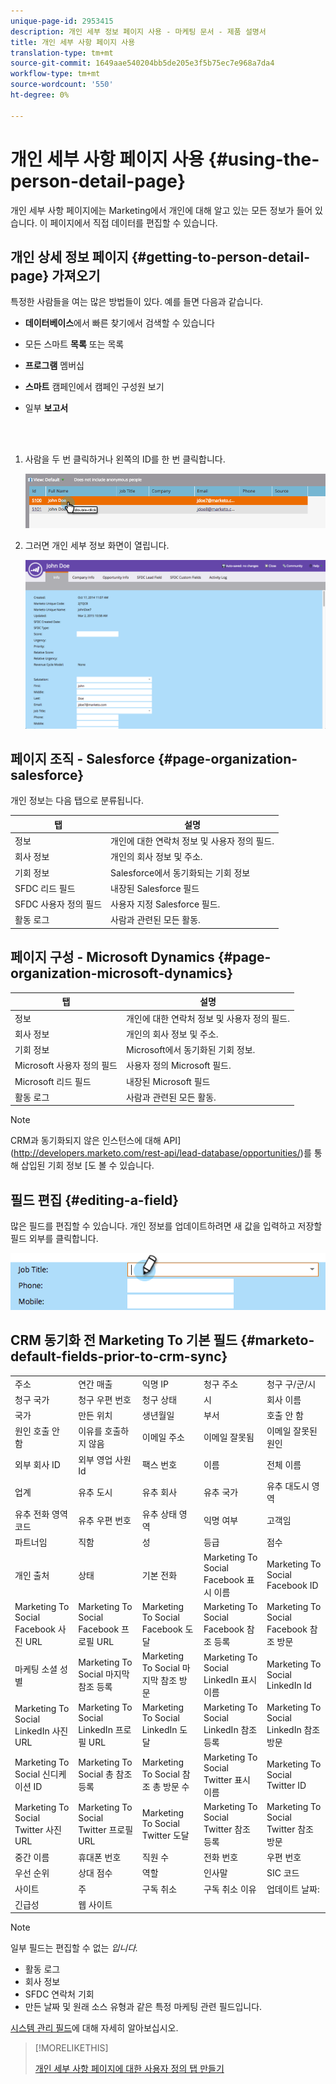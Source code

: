 ```yaml
---
unique-page-id: 2953415
description: 개인 세부 정보 페이지 사용 - 마케팅 문서 - 제품 설명서
title: 개인 세부 사항 페이지 사용
translation-type: tm+mt
source-git-commit: 1649aae540204bb5de205e3f5b75ec7e968a7da4
workflow-type: tm+mt
source-wordcount: '550'
ht-degree: 0%

---
```



# 개인 세부 사항 페이지 사용 {#using-the-person-detail-page}

개인 세부 사항 페이지에는 Marketing에서 개인에 대해 알고 있는 모든 정보가 들어 있습니다. 이 페이지에서 직접 데이터를 편집할 수 있습니다.

## 개인 상세 정보 페이지 {#getting-to-person-detail-page} 가져오기

특정한 사람들을 여는 많은 방법들이 있다. 예를 들면 다음과 같습니다.

* **데이터베이스**&#x200B;에서 빠른 찾기에서 검색할 수 있습니다
* 모든 스마트 **목록** 또는 목록
* **프로그램** 멤버십
* **스마트** 캠페인에서 캠페인 구성원 보기
* 일부 **보고서**

   <br> 

1. 사람을 두 번 클릭하거나 왼쪽의 ID를 한 번 클릭합니다.

   ![](assets/one-1.png)

1. 그러면 개인 세부 정보 화면이 열립니다.

   ![](assets/two-5.png)

## 페이지 조직 - Salesforce {#page-organization-salesforce}

개인 정보는 다음 탭으로 분류됩니다.

| 탭 | 설명 |
|---|---|
| 정보 | 개인에 대한 연락처 정보 및 사용자 정의 필드. |
| 회사 정보 | 개인의 회사 정보 및 주소. |
| 기회 정보 | Salesforce에서 동기화되는 기회 정보 |
| SFDC 리드 필드 | 내장된 Salesforce 필드 |
| SFDC 사용자 정의 필드 | 사용자 지정 Salesforce 필드. |
| 활동 로그 | 사람과 관련된 모든 활동. |

## 페이지 구성 - Microsoft Dynamics {#page-organization-microsoft-dynamics}

| 탭 | 설명 |
|---|---|
| 정보 | 개인에 대한 연락처 정보 및 사용자 정의 필드. |
| 회사 정보 | 개인의 회사 정보 및 주소. |
| 기회 정보 | Microsoft에서 동기화된 기회 정보. |
| Microsoft 사용자 정의 필드 | 사용자 정의 Microsoft 필드. |
| Microsoft 리드 필드 | 내장된 Microsoft 필드 |
| 활동 로그 | 사람과 관련된 모든 활동. |

>[!NOTE]
>
>CRM과 동기화되지 않은 인스턴스에 대해 API](http://developers.marketo.com/rest-api/lead-database/opportunities/)를 통해 삽입된 기회 정보 [도 볼 수 있습니다.

## 필드 편집 {#editing-a-field}

많은 필드를 편집할 수 있습니다. 개인 정보를 업데이트하려면 새 값을 입력하고 저장할 필드 외부를 클릭합니다.

![](assets/image2015-2-27-11-3a14-3a2.png)

## CRM 동기화 전 Marketing To 기본 필드 {#marketo-default-fields-prior-to-crm-sync}

|  |  |  |  |  |
|---|---|---|---|---|
| 주소 | 연간 매출 | 익명 IP | 청구 주소 | 청구 구/군/시 |
| 청구 국가 | 청구 우편 번호 | 청구 상태 | 시 | 회사 이름 |
| 국가 | 만든 위치 | 생년월일 | 부서 | 호출 안 함 |
| 원인 호출 안 함 | 이유를 호출하지 않음 | 이메일 주소 | 이메일 잘못됨 | 이메일 잘못된 원인 |
| 외부 회사 ID | 외부 영업 사원 Id | 팩스 번호 | 이름 | 전체 이름 |
| 업계 | 유추 도시 | 유추 회사 | 유추 국가 | 유추 대도시 영역 |
| 유추 전화 영역 코드 | 유추 우편 번호 | 유추 상태 영역 | 익명 여부 | 고객임 |
| 파트너임 | 직함 | 성 | 등급 | 점수 |
| 개인 출처 | 상태 | 기본 전화 | Marketing To Social Facebook 표시 이름 | Marketing To Social Facebook ID |
| Marketing To Social Facebook 사진 URL | Marketing To Social Facebook 프로필 URL | Marketing To Social Facebook 도달 | Marketing To Social Facebook 참조 등록 | Marketing To Social Facebook 참조 방문 |
| 마케팅 소셜 성별 | Marketing To Social 마지막 참조 등록 | Marketing To Social 마지막 참조 방문 | Marketing To Social LinkedIn 표시 이름 | Marketing To Social LinkedIn Id |
| Marketing To Social LinkedIn 사진 URL | Marketing To Social LinkedIn 프로필 URL | Marketing To Social LinkedIn 도달 | Marketing To Social LinkedIn 참조 등록 | Marketing To Social LinkedIn 참조 방문 |
| Marketing To Social 신디케이션 ID | Marketing To Social 총 참조 등록 | Marketing To Social 참조 총 방문 수 | Marketing To Social Twitter 표시 이름 | Marketing To Social Twitter ID |
| Marketing To Social Twitter 사진 URL | Marketing To Social Twitter 프로필 URL | Marketing To Social Twitter 도달 | Marketing To Social Twitter 참조 등록 | Marketing To Social Twitter 참조 방문 |
| 중간 이름 | 휴대폰 번호 | 직원 수 | 전화 번호 | 우편 번호 |
| 우선 순위 | 상대 점수 | 역할 | 인사말 | SIC 코드 |
| 사이트 | 주 | 구독 취소 | 구독 취소 이유 | 업데이트 날짜: |
| 긴급성 | 웹 사이트 |  |  |  |

>[!NOTE]
>
>일부 필드는 편집할 수 없는 _입니다._
>
>* 활동 로그
>* 회사 정보
>* SFDC 연락처 기회
>* 만든 날짜 및 원래 소스 유형과 같은 특정 마케팅 관련 필드입니다.

>
>
[시스템 관리 필드](/help/marketo/product-docs/administration/field-management/understanding-system-managed-fields.md)에 대해 자세히 알아보십시오.

>[!MORELIKETHIS]
>
>[개인 세부 사항 페이지에 대한 사용자 정의 탭 만들기](/help/marketo/product-docs/administration/settings/creating-a-custom-tab-for-the-person-detail-page.md)
